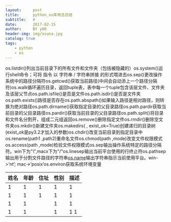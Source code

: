```yaml
---
layout:     post
title:      python_os库用法总结
subtitle:   #
date:       2017-02-15
author:     BY y00
header-img: img/asuna.jpg
catalog: true
tags:
    - python 
    - os
---
```


<tbody><tr><td>os.listdir()</td><td>列出当前目录下的所有文件和文件夹（包括被隐藏的）</td></tr><tr><td>os.system()</td><td>运行shell命令；可将 指令 以 字符串 / 字符串拼接 的形式喂进去</td></tr><tr><td>os.sep()</td><td>更改操作系统中的路径分隔符</td></tr><tr><td>os.getcwd()</td><td>获取当前路径(中间会自动添上一个路径分隔符)</td></tr><tr><td>os.walk</td><td>循环遍历目录，返回tuple表，表中每一个tuple包含该层文件、文件夹及该层父节点</td></tr><tr><td>os.path.isfile()</td><td>是否是文件</td></tr><tr><td>os.path.isdir()</td><td>是否是文件夹</td></tr><tr><td>os.path.exists()</td><td>路径是否存在</td></tr><tr><td>os.path.abspath()</td><td>如果输入路径是相对路径，则转换为绝对路径</td></tr><tr><td>os.path.dirname()</td><td>获取指定目录的父目录路径</td></tr><tr><td>os.path.pardir</td><td>获取当前目录的父目录路径</td></tr><tr><td>os.pardir()</td><td>获取当前目录的父目录路径</td></tr><tr><td>os.path.split()</td><td>将目录和文件名分割开，组成二元组返回</td></tr><tr><td>os.remove()</td><td>删除指定文件</td></tr><tr><td>os.rmdir()</td><td>删除空文件夹</td></tr><tr><td>os.mkdir()</td><td>新建文件夹</td></tr><tr><td>os.makedirs( , exist_ok=True)</td><td>创建递归的目录树(exist_ok是py3.2才加入的参数)</td></tr><tr><td>os.chdir()</td><td>改变当前目录到指定目录中</td></tr><tr><td>os.rename(path1 ,path2)</td><td>重命名文件</td></tr><tr><td>os.chmod(path ,mode)</td><td>改变文件权限模式</td></tr><tr><td>os.access(path ,mode)</td><td>检验文件权限模式</td></tr><tr><td>os.sep</td><td>输出操作系统特定的路径分隔符。win下为"\",macx下为"/"</td></tr><tr><td>os.linesep</td><td>输出当前平台使用的行终止符</td></tr><tr><td>os.pathsep</td><td>输出用于分割文件路径的字符串</td></tr><tr><td><a href="http://os.name" rel="nofollow" data-token="cd3a173c3dbf84d87c7f667acaaaf522">os.name</a></td><td>输出字符串指示当前使用平台。win-&gt;‘nt’; mac-&gt;‘posix’</td></tr><tr><td>os.environ</td><td>获取系统环境变量</td></tr></tbody>

<table><thead><tr><th>姓名</th><th>年龄</th><th>住址</th><th>性别</th><th>描述</th></tr></thead><tbody><tr><td>1</td><td>1</td><td>1</td><td>1</td><td>1</td></tr><tr><td>1</td><td>1</td><td>1</td><td>1</td><td>1</td></tr><tr><td>1</td><td>1</td><td></td><td>1</td><td>1</td></tr><tr><td>1</td><td>1</td><td></td><td>1</td><td>1 1</td></tr></tbody></table>
